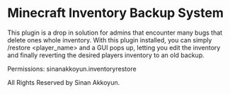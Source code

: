 # Minecraft Inventory Backup System

This plugin is a drop in solution for admins that encounter many bugs that delete ones whole inventory.
With this plugin installed, you can simply /restore <player_name> and a GUI pops up, letting you edit the inventory and finally reverting the desired players inventory to an old backup.



Permissions: sinanakkoyun.inventoryrestore

All Rights Reserved by Sinan Akkoyun.
